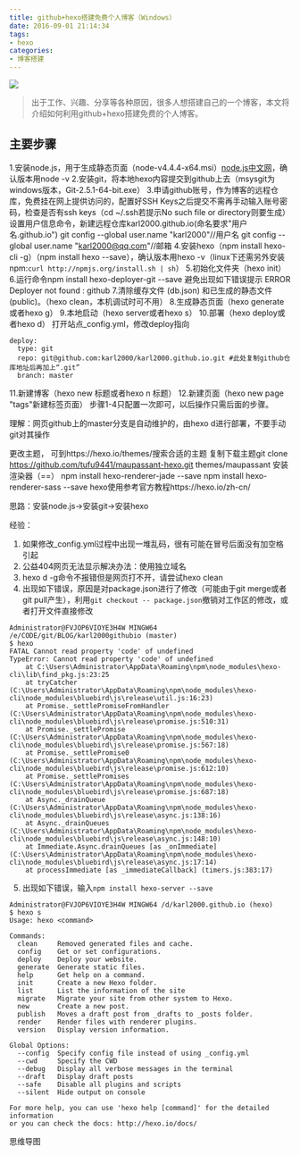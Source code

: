 ```yaml
---
title: github+hexo搭建免费个人博客（Windows）
date: 2016-09-01 21:14:34
tags:
- hexo
categories: 
- 博客搭建
---
```


![](http://ww1.sinaimg.cn/large/a8fc9690gw1f7hdxrjygjj20zk0npwlx.jpg)


>出于工作、兴趣、分享等各种原因，很多人想搭建自己的一个博客，本文将介绍如何利用github+hexo搭建免费的个人博客。

<!-- more -->

## 主要步骤


1.安装node.js，用于生成静态页面（node-v4.4.4-x64.msi）[node.js中文网](http://nodejs.cn/)，确认版本用node -v
2.安装git，将本地hexo内容提交到github上去（msysgit为windows版本，Git-2.5.1-64-bit.exe）
3.申请github账号，作为博客的远程仓库，免费挂在网上提供访问的，配置好SSH Keys之后提交不需再手动输入账号密码，检查是否有ssh keys（cd ~/.ssh若提示No such file or directory则要生成）
设置用户信息命令，新建远程仓库karl2000.github.io(命名要求"用户名.github.io")
git config --global user.name "karl2000"//用户名
git config --global user.name "karl2000@qq.com"//邮箱
4.安装hexo（npm install hexo-cli -g）（npm install hexo --save），确认版本用hexo -v（linux下还需另外安装npm:`curl http://npmjs.org/install.sh | sh`）
5.初始化文件夹（hexo init）
6.运行命令npm install hexo-deployer-git --save
避免出现如下错误提示
ERROR Deployer not found : github
7.清除缓存文件 (db.json) 和已生成的静态文件 (public)。（hexo clean，本机调试时可不用）
8.生成静态页面（hexo generate或者hexo g）
9.本地启动（hexo server或者hexo s）
10.部署（hexo deploy或者hexo d）
打开站点_config.yml，修改deploy指向
```
deploy:
  type: git
  repo: git@github.com:karl2000/karl2000.github.io.git #此处复制github仓库地址后再加上“.git”
  branch: master
  ```
11.新建博客（hexo new 标题或者hexo n 标题）
12.新建页面（hexo new page "tags"新建标签页面）
步骤1-4只配置一次即可，以后操作只需后面的步骤。


理解：网页github上的master分支是自动维护的，由hexo d进行部署，不要手动git对其操作

更改主题，
可到https://hexo.io/themes/搜索合适的主题
复制下载主题git clone https://github.com/tufu9441/maupassant-hexo.git themes/maupassant
安装渲染器（==）
    npm install hexo-renderer-jade --save
    npm install hexo-renderer-sass --save
hexo使用参考官方教程https://hexo.io/zh-cn/



思路：安装node.js->安装git->安装hexo

经验：
1. 如果修改_config.yml过程中出现一堆乱码，很有可能在冒号后面没有加空格引起
2. 公益404网页无法显示解决办法：使用独立域名
3. hexo d -g命令不报错但是网页打不开，请尝试hexo clean
4. 出现如下错误，原因是对package.json进行了修改（可能由于git merge或者git pull产生），利用`git checkout -- package.json`撤销对工作区的修改，或者打开文件直接修改
```
Administrator@FVJOP6VIOYE3H4W MINGW64 /e/CODE/git/BLOG/karl2000githubio (master)
$ hexo
FATAL Cannot read property 'code' of undefined
TypeError: Cannot read property 'code' of undefined
    at C:\Users\Administrator\AppData\Roaming\npm\node_modules\hexo-cli\lib\find_pkg.js:23:25
    at tryCatcher (C:\Users\Administrator\AppData\Roaming\npm\node_modules\hexo-cli\node_modules\bluebird\js\release\util.js:16:23)
    at Promise._settlePromiseFromHandler (C:\Users\Administrator\AppData\Roaming\npm\node_modules\hexo-cli\node_modules\bluebird\js\release\promise.js:510:31)
    at Promise._settlePromise (C:\Users\Administrator\AppData\Roaming\npm\node_modules\hexo-cli\node_modules\bluebird\js\release\promise.js:567:18)
    at Promise._settlePromise0 (C:\Users\Administrator\AppData\Roaming\npm\node_modules\hexo-cli\node_modules\bluebird\js\release\promise.js:612:10)
    at Promise._settlePromises (C:\Users\Administrator\AppData\Roaming\npm\node_modules\hexo-cli\node_modules\bluebird\js\release\promise.js:687:18)
    at Async._drainQueue (C:\Users\Administrator\AppData\Roaming\npm\node_modules\hexo-cli\node_modules\bluebird\js\release\async.js:138:16)
    at Async._drainQueues (C:\Users\Administrator\AppData\Roaming\npm\node_modules\hexo-cli\node_modules\bluebird\js\release\async.js:148:10)
    at Immediate.Async.drainQueues [as _onImmediate] (C:\Users\Administrator\AppData\Roaming\npm\node_modules\hexo-cli\node_modules\bluebird\js\release\async.js:17:14)
    at processImmediate [as _immediateCallback] (timers.js:383:17)

```
5. 出现如下错误，输入`npm install hexo-server --save`
```
Administrator@FVJOP6VIOYE3H4W MINGW64 /d/karl2000.github.io (hexo)
$ hexo s
Usage: hexo <command>

Commands:
  clean     Removed generated files and cache.
  config    Get or set configurations.
  deploy    Deploy your website.
  generate  Generate static files.
  help      Get help on a command.
  init      Create a new Hexo folder.
  list      List the information of the site
  migrate   Migrate your site from other system to Hexo.
  new       Create a new post.
  publish   Moves a draft post from _drafts to _posts folder.
  render    Render files with renderer plugins.
  version   Display version information.

Global Options:
  --config  Specify config file instead of using _config.yml
  --cwd     Specify the CWD
  --debug   Display all verbose messages in the terminal
  --draft   Display draft posts
  --safe    Disable all plugins and scripts
  --silent  Hide output on console

For more help, you can use 'hexo help [command]' for the detailed information
or you can check the docs: http://hexo.io/docs/
```
思维导图






